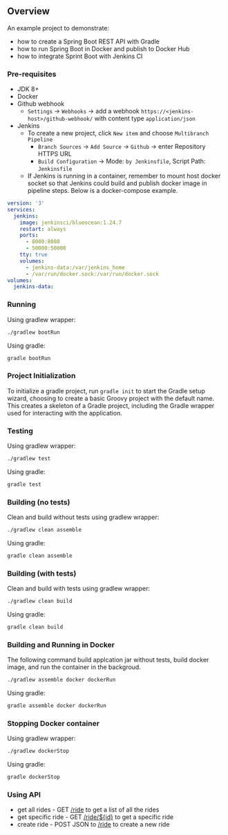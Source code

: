 ## Overview
An example project to demonstrate:

* how to create a Spring Boot REST API with Gradle
* how to run Spring Boot in Docker and publish to Docker Hub
* how to integrate Sprint Boot with Jenkins CI

### Pre-requisites
* JDK 8+
* Docker
* Github webhook
  * `Settings` -> `Webhooks` -> add a webhook `https://<jenkins-host>/github-webhook/` with content type `application/json`
* Jenkins
  * To create a new project, click `New item` and choose `Multibranch Pipeline`
    * `Branch Sources` -> `Add Source` -> `Github` -> enter Repository HTTPS URL
    * `Build Configuration` -> Mode: `by Jenkinsfile`, Script Path: `Jenkinsfile`
  * If Jenkins is running in a container, remember to mount host docker socket so that Jenkins could build and publish docker image in pipeline steps. Below is a docker-compose example.

```yaml
version: '3'
services:
  jenkins:
    image: jenkinsci/blueocean:1.24.7
    restart: always
    ports:
      - 8080:8080
      - 50000:50000
    tty: true
    volumes:
      - jenkins-data:/var/jenkins_home
      - /var/run/docker.sock:/var/run/docker.sock
volumes:
  jenkins-data:
```
### Running
Using gradlew wrapper:
```bash
./gradlew bootRun
```
Using gradle:
```bash
gradle bootRun
```
### Project Initialization
To initialize a gradle project, run `gradle init` to start the Gradle setup wizard, choosing to create a basic Groovy project with the default name. This creates a skeleton of a Gradle project, including the Gradle wrapper used for interacting with the application.
### Testing
Using gradlew wrapper:
```bash
./gradlew test
```
Using gradle:
```bash
gradle test
```
### Building (no tests)
Clean and build without tests using gradlew wrapper:
```bash
./gradlew clean assemble
```
Using gradle:
```bash
gradle clean assemble
```
### Building (with tests)
Clean and build with tests using gradlew wrapper:
```bash
./gradlew clean build
```
Using gradle:
```bash
gradle clean build
```
### Building and Running in Docker
The following command build applcation jar without tests, build docker image, and run the container in the backgroud.
```bash
./gradlew assemble docker dockerRun
```
Using gradle:
```bash
gradle assemble docker dockerRun
```
### Stopping Docker container
Using gradlew wrapper:
```bash
./gradlew dockerStop
```
Using gradle:
```bash
gradle dockerStop
```
### Using API

* get all rides - GET [/ride](http://localhost:8080/ride) to get a list of all the rides
* get specific ride - GET [/ride/${id}](http://localhost:8080/ride/1) to get a specific ride
* create ride - POST JSON to [/ride](http://localhost:8080/ride) to create a new ride 